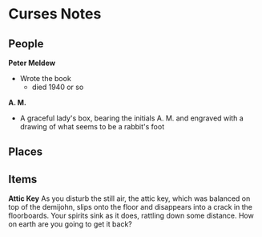 # Curses Notes

## People


__Peter Meldew__
- Wrote the book
  - died 1940 or so

__A. M.__
- A graceful lady's box, bearing the initials A. M. and engraved with a drawing of what seems to be a rabbit's foot
## Places


## Items

__Attic Key__
As you disturb the still air, the attic key, which was balanced on top of the demijohn, slips onto the floor and disappears into a crack in the floorboards. Your spirits sink as it does, rattling down some distance. How on earth are you going to get it back?
